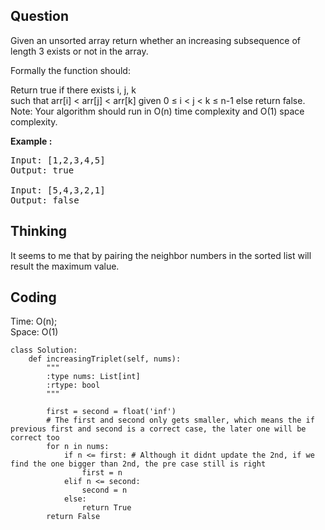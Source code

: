 ## Question
Given an unsorted array return whether an increasing subsequence of length 3 exists or not in the array.<br>

Formally the function should:<br>

Return true if there exists i, j, k <br>
such that arr[i] < arr[j] < arr[k] given 0 ≤ i < j < k ≤ n-1 else return false.<br>
Note: Your algorithm should run in O(n) time complexity and O(1) space complexity.

**Example :**   
<pre>
Input: [1,2,3,4,5]
Output: true

Input: [5,4,3,2,1]
Output: false
</pre>

## Thinking
It seems to me that by pairing the neighbor numbers in the sorted list will result the maximum value.

## Coding
Time: O(n); <br>
Space: O(1)
```python3
class Solution:
    def increasingTriplet(self, nums):
        """
        :type nums: List[int]
        :rtype: bool
        """
        
        first = second = float('inf')
        # The first and second only gets smaller, which means the if previous first and second is a correct case, the later one will be correct too
        for n in nums:
            if n <= first: # Although it didnt update the 2nd, if we find the one bigger than 2nd, the pre case still is right
                first = n
            elif n <= second:
                second = n
            else:
                return True
        return False
```

